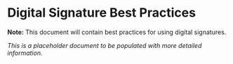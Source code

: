 # Digital Signature Best Practices

**Note:** This document will contain best practices for using digital signatures.

*This is a placeholder document to be populated with more detailed information.*
